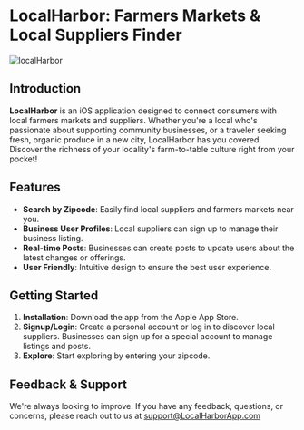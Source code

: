 # LocalHarbor: Farmers Markets & Local Suppliers Finder

![localHarbor](https://github.com/psteph29/FarmersMarketSocialMedia/assets/95316362/833d1c60-79d9-4e77-9d31-75f6d0917be6)

## Introduction

**LocalHarbor** is an iOS application designed to connect consumers with local farmers markets and suppliers. Whether you're a local who's passionate about supporting community businesses, or a traveler seeking fresh, organic produce in a new city, LocalHarbor has you covered. Discover the richness of your locality's farm-to-table culture right from your pocket!

## Features

- **Search by Zipcode**: Easily find local suppliers and farmers markets near you.
- **Business User Profiles**: Local suppliers can sign up to manage their business listing.
- **Real-time Posts**: Businesses can create posts to update users about the latest changes or offerings.
- **User Friendly**: Intuitive design to ensure the best user experience.

## Getting Started

1. **Installation**: Download the app from the Apple App Store.
2. **Signup/Login**: Create a personal account or log in to discover local suppliers. Businesses can sign up for a special account to manage listings and posts.
3. **Explore**: Start exploring by entering your zipcode.

## Feedback & Support

We're always looking to improve. If you have any feedback, questions, or concerns, please reach out to us at [support@LocalHarborApp.com](mailto:koleervine@gmail.com)
